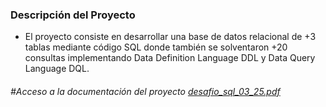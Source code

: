 ### Descripción del Proyecto

- El proyecto consiste en desarrollar una base de datos relacional de +3 tablas mediante código SQL donde también se solventaron +20 consultas implementando Data Definition Language DDL y Data Query Language DQL.



###### #Acceso a la documentación del proyecto [desafio_sql_03_25.pdf](desafio_sql_03_25.pdf "Heading link")
